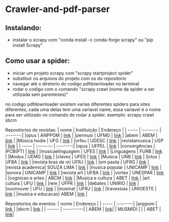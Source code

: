 # Crawler-and-pdf-parser

## Instalando:
* instalar o scrapy com "conda install -c conda-forge scrapy" ou "pip install Scrapy"

## Como usar a spider:
* iniciar um projeto scrapy com "scrapy startproject spider"
* substituir os arquivos do projeto com os do repositorio
* navegar até o diretorio do codigo pdfdownloader no terminal
* rodar o codigo com o comando "scrapy crawl (nome da spider a ser utilizada sem parenteses)"

no codigo pdfdownloader existem varias diferentes spiders para sites diferentes, cada uma delas tem uma variavel name, essa variavel é o nome para ser utilizado no comando de rodar a spider. exemplo: scrapy crawl sbcm

Repositorios de revistas:
| nome            | Instituição | Endereço |
| -----           | :-------:   | :-------:|
|opus             | ANPPOM      | [link](http://www.anppom.com.br/revista/index.php/opus/) |
|permusi          | UFMG        | [link](https://periodicos.ufmg.br/index.php/permusi/) |
|abem             | ABEM        | [link](http://www.abemeducacaomusical.com.br/revistas/revistaabem/index.php/revistaabem/) |
|Música hodie     | UFG         | [link](https://www.revistas.ufg.br/musica/) |
|orfeu            | UDESC       | [link](http://www.revistas.udesc.br/index.php/orfeu/) |
|revistamusica    | USP         | [link](https://www.revistas.usp.br/revistamusica) |
| -----           | :-------:   | :-------:|
|opus             | UFPEL       | [link](http://conservatorio.ufpel.edu.br/revista/) |
|convergências    | IPCB(PT)    | [link](http://convergencias.esart.ipcb.pt/main) |
|musicaelinguagem | UFES        | [link](http://periodicos.ufes.br/musicaelinguagem) |
|Linguagens       | FURB        | [link](http://proxy.furb.br/ojs/index.php/linguagens/index) |
|Modus            | UEMG        | [link](http://revista.uemg.br/index.php/gtic-modus/issue/archive) |
|claves           | UFES        | [link](https://periodicos.ufpb.br/ojs2/index.php/claves/index) |
|Musica           | UNB         | [link](https://periodicos.unb.br/index.php/Musica) |
|ictus            | UFBA        | [link](https://portalseer.ufba.br/index.php/ictus) |
|revista bras de m| UFRJ        | [link](https://revistas.ufrj.br/index.php/rbm) |
|em pauta         | UFRG        | [link](https://seer.ufrgs.br/EmPauta) |
|revista academica| SOUZA LIMA  | [link](https://www.faculdadesouzalima.com.br/revista-academica/) |
|musica popular   | UNICAMP     | [link](https://www.publionline.iar.unicamp.br/index.php/muspop) |
|sonora           | UNICAMP     | [link](https://www.publionline.iar.unicamp.br/index.php/sonora) |
|revista art      | UFBA        | [link](https://www.revista-art.com/) |
|vortex           | UNESPAR     | [link](http://vortex.unespar.edu.br/) |
|cognicao e artes | ABCM        | [link](http://www.abcm.ufpr.br/revista.htm) |
|Musica e cultura | ABET        | [link](http://www.abet.mus.br/musicaecultura/) |
|art cultura      | UFU         | [link](http://www.artcultura.inhis.ufu.br/) |
|rem              | UFPR        | [link](http://www.rem.ufpr.br/) |
|debates          | UNIRIO      | [link](http://www.seer.unirio.br/index.php/revistadebates/index) |
|ouvirouver       | UFU         | [link](http://www.seer.ufu.br/index.php/ouvirouver) |
|musmat           | UFRJ        | [link](https://musmat.org/musmat-journal) |
|travessias       | UNIOESTE    | [link](http://e-revista.unioeste.br/index.php/travessias/) |
|musica e educacao| ABEM        | [link](http://www.abemeducacaomusical.com.br/revistas_meb/index.php/meb) |

Repositorios de eventos:
| nome    | Endereço |
| -----   | :-------:|
|anppom   | [link](http://www.anppom.com.br/congressos/index.php/) | 
|sbcm     | [link](http://compmus.ime.usp.br/sbcm/) | 
| ------  | ----------|
| ABEM    | [link](http://www.abemeducacaomusical.com.br/revistas_meb/index.php/meb)|
| MUSMIDI | |
| ABET    | [link](http://www.abet.mus.br/#anais)|
